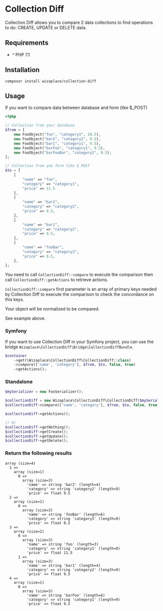 # Collection Diff

Collection Diff allows you to compare 2 data collections to find operations to do: CREATE, UPDATE or DELETE data.

## Requirements

- ^ PHP 7.1

## Installation

```
composer install wizaplace/collection-diff
```

## Usage

If you want to compare data between database and form (like $_POST) 

```php
<?php

// Collection from your database
$from = [
    new FooObject("foo", "category1", 10.5),
    new FooObject("bar2", "category2", 9.5),
    new FooObject("bar1", "category1", 9.5),
    new FooObject("barFoo", "category1", 9.5),
    new FooObject("barFooBar", "category1", 9.5),
];

// Collection from you form like $_POST
$to = [
    [
        "name" => "foo",
        "category" => "category1",
        "price" => 11.5
    ],
    [
        "name" => "bar2",
        "category" => "category2",
        "price" => 9.5,
    ],
    [
        "name" => "bar1",
        "category" => "category2",
        "price" => 9.5,
    ],
    [
        "name" => "fooBar",
        "category" => "category3",
        "price" => 8.5,
    ],
];
```

You need to call `CollectionDiff::compare` to execute the comparison then call `CollectionDiff::getActions` to retrieve
actions.

`CollectionDiff::compare` first parameter is an array of primary keys needed by Collection Diff to execute the
comparison to check the concordance on this keys.

Your object will be normalized to be compared.

See example above.

### Symfony

If you want to use Collection Diff in your Symfony project, you can use the bridge 
`Wizaplace\CollectionDiff\Bridge\CollectionDiffBundle`.

```php
$container
    ->get(\Wizaplace\CollectionDiff\CollectionDiff::class)
    ->compare(['name', 'category'], $from, $to, false, true)
    ->getActions();
```

### Standalone

```php
$mySerializer = new FooSerializer();

$collectionDiff = new Wizaplace\CollectionDiff\CollectionDiff($mySerializer);
$collectionDiff->compare(['name', 'category'], $from, $to, false, true);

$collectionDiff->getActions();

// Or
$collectionDiff->getNothing();
$collectionDiff->getCreate();
$collectionDiff->getUpdate();
$collectionDiff->getDelete();
``` 

### Return the following results

```
array (size=4)
  1 => 
    array (size=1)
      0 => 
        array (size=3)
          'name' => string 'bar2' (length=4)
          'category' => string 'category2' (length=9)
          'price' => float 9.5
  2 => 
    array (size=1)
      0 => 
        array (size=3)
          'name' => string 'fooBar' (length=6)
          'category' => string 'category3' (length=9)
          'price' => float 8.5
  3 => 
    array (size=2)
      0 => 
        array (size=3)
          'name' => string 'foo' (length=3)
          'category' => string 'category1' (length=9)
          'price' => float 11.5
      1 => 
        array (size=3)
          'name' => string 'bar1' (length=4)
          'category' => string 'category2' (length=9)
          'price' => float 9.5
  4 => 
    array (size=1)
      0 => 
        array (size=3)
          'name' => string 'barFoo' (length=6)
          'category' => string 'category1' (length=9)
          'price' => float 9.5
```
